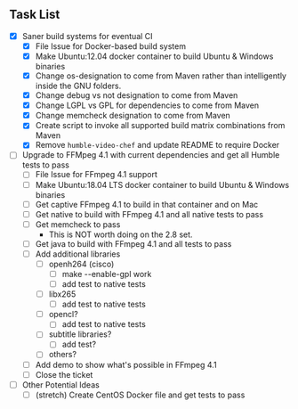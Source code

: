 ## Task List
* [x] Saner build systems for eventual CI
    * [x] File Issue for Docker-based build system
    * [x] Make Ubuntu:12.04 docker container to build Ubuntu & Windows binaries
    * [x] Change os-designation to come from Maven rather than intelligently inside the GNU folders.
    * [x] Change debug vs not designation to come from Maven
    * [x] Change LGPL vs GPL for dependencies to come from Maven
    * [x] Change memcheck designation to come from Maven
    * [x] Create script to invoke all supported build matrix combinations from Maven
    * [x] Remove `humble-video-chef` and update README to require Docker

* [ ] Upgrade to FFMpeg 4.1 with current dependencies and get all Humble tests to pass
    * [ ] File Issue for FFmpeg 4.1 support
    * [ ] Make Ubuntu:18.04 LTS docker container to build Ubuntu & Windows binaries
    * [ ] Get captive FFmpeg 4.1 to build in that container and on Mac
    * [ ] Get native to build with FFmpeg 4.1 and all native tests to pass
    * [ ] Get memcheck to pass
        * This is NOT worth doing on the 2.8 set.
    * [ ] Get java to build with FFmpeg 4.1 and all tests to pass
    * [ ] Add additional libraries
        * [ ] openh264 (cisco)
            * [ ] make --enable-gpl work
            * [ ] add test to native tests
        * [ ] libx265
            * [ ] add test to native tests
        * [ ] opencl?
            * [ ] add test to native tests
        * [ ] subtitle libraries?
            * [ ] add test?
        * [ ] others?
    * [ ] Add demo to show what's possible in FFmpeg 4.1
    * [ ] Close the ticket
* [ ] Other Potential Ideas
    * [ ] (stretch) Create CentOS Docker file and get tests to pass
